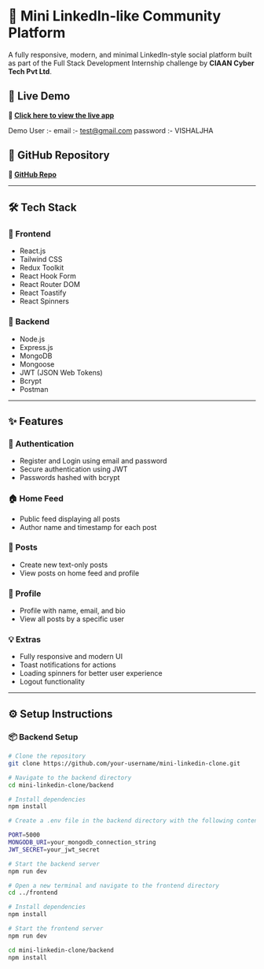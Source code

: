 # 💼 Mini LinkedIn-like Community Platform

A fully responsive, modern, and minimal LinkedIn-style social platform built as part of the Full Stack Development Internship challenge by **CIAAN Cyber Tech Pvt Ltd**.

## 🚀 Live Demo

**🔗 [Click here to view the live app](https://linkdinass.netlify.app/)**  

Demo User :- 
email :- test@gmail.com
password :- VISHALJHA

## 📂 GitHub Repository

**🔗 [GitHub Repo](https://github.com/ishal2024/Linkdin-Work/)**  




---

## 🛠 Tech Stack

### 🔹 Frontend
- React.js
- Tailwind CSS
- Redux Toolkit
- React Hook Form
- React Router DOM
- React Toastify
- React Spinners

### 🔹 Backend
- Node.js
- Express.js
- MongoDB
- Mongoose
- JWT (JSON Web Tokens)
- Bcrypt
- Postman

---

## ✨ Features

### 🔐 Authentication
- Register and Login using email and password
- Secure authentication using JWT
- Passwords hashed with bcrypt

### 🏠 Home Feed
- Public feed displaying all posts
- Author name and timestamp for each post

### 📝 Posts
- Create new text-only posts
- View posts on home feed and profile

### 👤 Profile
- Profile with name, email, and bio
- View all posts by a specific user

### 💡 Extras
- Fully responsive and modern UI
- Toast notifications for actions
- Loading spinners for better user experience
- Logout functionality

---

## ⚙️ Setup Instructions

### 📦 Backend Setup

```bash
# Clone the repository
git clone https://github.com/your-username/mini-linkedin-clone.git

# Navigate to the backend directory
cd mini-linkedin-clone/backend

# Install dependencies
npm install

# Create a .env file in the backend directory with the following content:

PORT=5000
MONGODB_URI=your_mongodb_connection_string
JWT_SECRET=your_jwt_secret

# Start the backend server
npm run dev

# Open a new terminal and navigate to the frontend directory
cd ../frontend

# Install dependencies
npm install

# Start the frontend server
npm run dev

cd mini-linkedin-clone/backend
npm install
